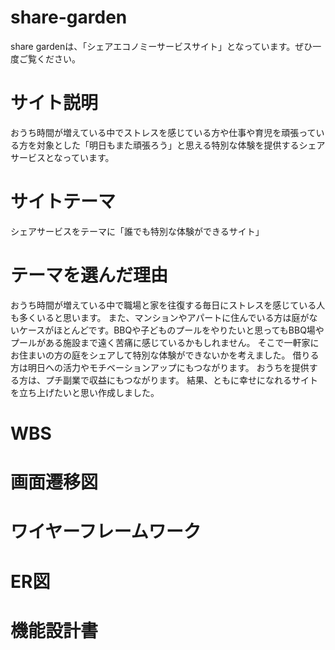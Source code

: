 # share-garden
share gardenは、「シェアエコノミーサービスサイト」となっています。ぜひ一度ご覧ください。
# サイト説明

おうち時間が増えている中でストレスを感じている方や仕事や育児を頑張っている方を対象とした「明日もまた頑張ろう」と思える特別な体験を提供するシェアサービスとなっています。	

# サイトテーマ
シェアサービスをテーマに「誰でも特別な体験ができるサイト」

# テーマを選んだ理由
おうち時間が増えている中で職場と家を往復する毎日にストレスを感じている人も多くいると思います。
また、マンションやアパートに住んでいる方は庭がないケースがほとんどです。BBQや子どものプールをやりたいと思ってもBBQ場やプールがある施設まで遠く苦痛に感じているかもしれません。
そこで一軒家にお住まいの方の庭をシェアして特別な体験ができないかを考えました。
借りる方は明日への活力やモチベーションアップにもつながります。
おうちを提供する方は、プチ副業で収益にもつながります。
結果、ともに幸せになれるサイトを立ち上げたいと思い作成しました。

# WBS

# 画面遷移図

# ワイヤーフレームワーク

# ER図
# 機能設計書


